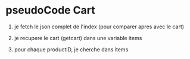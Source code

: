 # pseudoCode Cart

1. je fetch le json complet de l'index (pour comparer apres avec le cart)

2. je recupere le cart (getcart) dans une variable items

3. pour chaque productID, je cherche dans items